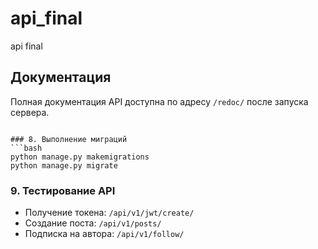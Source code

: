 # api_final
api final
## Документация
Полная документация API доступна по адресу `/redoc/` после запуска сервера.
```

### 8. Выполнение миграций
```bash
python manage.py makemigrations
python manage.py migrate
```

### 9. Тестирование API
- Получение токена: `/api/v1/jwt/create/`
- Создание поста: `/api/v1/posts/`
- Подписка на автора: `/api/v1/follow/`

